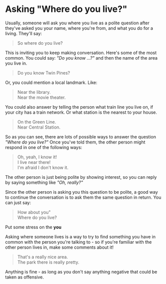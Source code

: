 # Asking "Where do you live?"

Usually, someone will ask you where you live as a polite question after they've asked you your name, where you're from, and what you do for a living. They'll say:
> So where do you live?

This is inviting you to keep making conversation. Here's some of the most common. You could say: _"Do you know ...?"_ and then the name of the area you live in.
> Do you know Twin Pines?

Or, you could mention a local landmark. Like:
> Near the library.\
> Near the movie theater.

You could also answer by telling the person what train line you live on, if your city has a train network. Or what station is the nearest to your house.
> On the Green Line.\
> Near Central Station.

So as you can see, there are lots of possible ways to answer the question _"Where do you live?"_ Once you've told them, the other person might respond in one of the following ways:
> Oh, yeah, I know it!\
> I live near there!\
> I'm afraid I don't know it.

The other person is just being polite by showing interest, so you can reply by saying something like _"Oh, really?"_

Since the other person is asking you this question to be polite, a good way to continue the conversation is to ask them the same question in return. You can just say:
> How about you"\
> Where do you live?

Put some stress on the __you__

Asking where someone lives is a way to try to find something you have in common with the person you're talking to - so if you're familiar with the other person lives in, make some comments about it!
> That's a really nice area.\
> The park there is really pretty.

Anything is fine - as long as you don't say anything negative that could be taken as offensive.
